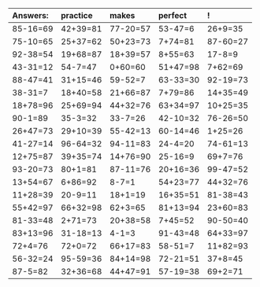 | Answers: | practice | makes | perfect | ! |
| :--- | :--- | :--- | :--- | :--- |
| 85-16=69 | 42+39=81 | 77-20=57 | 53-47=6 | 26+9=35 | 
| 75-10=65 | 25+37=62 | 50+23=73 | 7+74=81 | 87-60=27 | 
| 92-38=54 | 19+68=87 | 18+39=57 | 8+55=63 | 17-8=9 | 
| 43-31=12 | 54-7=47 | 0+60=60 | 51+47=98 | 7+62=69 | 
| 88-47=41 | 31+15=46 | 59-52=7 | 63-33=30 | 92-19=73 | 
| 38-31=7 | 18+40=58 | 21+66=87 | 7+79=86 | 14+35=49 | 
| 18+78=96 | 25+69=94 | 44+32=76 | 63+34=97 | 10+25=35 | 
| 90-1=89 | 35-3=32 | 33-7=26 | 42-10=32 | 76-26=50 | 
| 26+47=73 | 29+10=39 | 55-42=13 | 60-14=46 | 1+25=26 | 
| 41-27=14 | 96-64=32 | 94-11=83 | 24-4=20 | 74-61=13 | 
| 12+75=87 | 39+35=74 | 14+76=90 | 25-16=9 | 69+7=76 | 
| 93-20=73 | 80+1=81 | 87-11=76 | 20+16=36 | 99-47=52 | 
| 13+54=67 | 6+86=92 | 8-7=1 | 54+23=77 | 44+32=76 | 
| 11+28=39 | 20-9=11 | 18+1=19 | 16+35=51 | 81-38=43 | 
| 55+42=97 | 66+32=98 | 62+3=65 | 81+13=94 | 23+60=83 | 
| 81-33=48 | 2+71=73 | 20+38=58 | 7+45=52 | 90-50=40 | 
| 83+13=96 | 31-18=13 | 4-1=3 | 91-43=48 | 64+33=97 | 
| 72+4=76 | 72+0=72 | 66+17=83 | 58-51=7 | 11+82=93 | 
| 56-32=24 | 95-59=36 | 84+14=98 | 72-21=51 | 37+8=45 | 
| 87-5=82 | 32+36=68 | 44+47=91 | 57-19=38 | 69+2=71 | 
